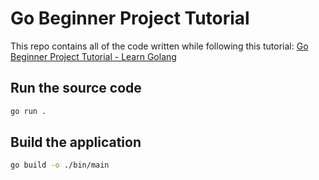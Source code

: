 # Go Beginner Project Tutorial

This repo contains all of the code written while following this tutorial: [Go Beginner Project Tutorial - Learn Golang](https://youtu.be/LHhsNa_Kgns)

## Run the source code

``` bash
go run .
```

## Build the application

``` bash
go build -o ./bin/main
```
